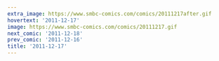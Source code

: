 ```yaml
---
extra_image: https://www.smbc-comics.com/comics/20111217after.gif
hovertext: '2011-12-17'
image: https://www.smbc-comics.com/comics/20111217.gif
next_comic: '2011-12-18'
prev_comic: '2011-12-16'
title: '2011-12-17'
---
```


